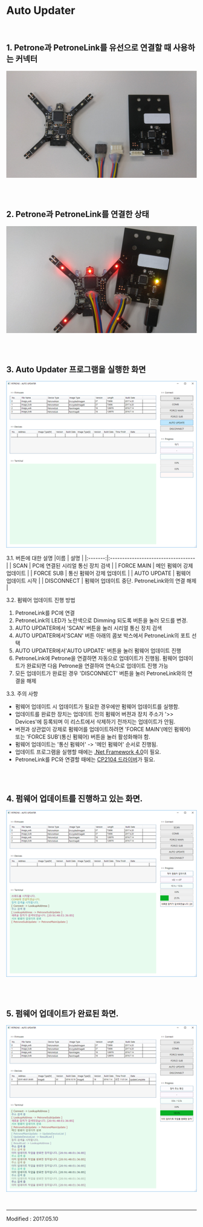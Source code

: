 
# Auto Updater

<br>

## 1. Petrone과 PetroneLink를 유선으로 연결할 때 사용하는 커넥터

![Image of PetroneLink](connector.jpg)

<br>
<br>

## 2. Petrone과 PetroneLink를 연결한 상태

![Image of PetroneLink](petronelink.jpg)

<br>
<br>

## 3. Auto Updater 프로그램을 실행한 화면

![Image of AutoUpdater_1](petrone_auto_updater_1.png)

3.1. 버튼에 대한 설명
|이름      |  설명                                |
|:-------:|:-----------------------------------|
| SCAN | PC에 연결된 시리얼 통신 장치 검색 |
| FORCE MAIN | 메인 펌웨어 강제 업데이트 |
| FORCE SUB | 통신 펌웨어 강제 업데이트 |
| AUTO UPDATE | 펌웨어 업데이트 시작 |
| DISCONNECT | 펌웨어 업데이트 중단. PetroneLink와의 연결 해제 |

3.2. 펌웨어 업데이트 진행 방법
 1) PetroneLink를 PC에 연결
 2) PetroneLink의 LED가 노란색으로 Dimming 되도록 버튼을 눌러 모드를 변경.
 3) AUTO UPDATER에서 'SCAN' 버튼을 눌러 시리얼 통신 장치 검색
 4) AUTO UPDATER에서'SCAN' 버튼 아래의 콤보 박스에서 PetroneLink의 포트 선택
 5) AUTO UPDATER에서'AUTO UPDATE' 버튼을 눌러 펌웨어 업데이트 진행
 6) PetroneLink에 Petrone을 연결하면 자동으로 업데이트가 진행됨. 펌웨어 업데이트가 완료되면 다음 Petrone을 연결하여 연속으로 업데이트 진행 가능
 7) 모든 업데이트가 완료된 경우 'DISCONNECT' 버튼을 눌러 PetroneLink와의 연결을 해제

3.3. 주의 사항
- 펌웨어 업데이트 시 업데이트가 필요한 경우에만 펌웨어 업데이트를 실행함.
- 업데이트를 완료한 장치는 업데이트 전의 펌웨어 버젼과 장치 주소가 '>> Devices'에 등록되며 이 리스트에서 삭제하기 전까지는 업데이트가 안됨.
- 버젼과 상관없이 강제로 펌웨어를 업데이트하려면 'FORCE MAIN'(메인 펌웨어) 또는 'FORCE SUB'(통신 펌웨어) 버튼을 눌러 활성화해야 함.
- 펌웨어 업데이트는 '통신 펌웨어' -> '메인 펌웨어' 순서로 진행됨.
- 업데이트 프로그램을 실행할 때에는 [.Net Framework 4.0](https://www.microsoft.com/en-us/download/details.aspx?id=17851)이 필요.
- PetroneLink를 PC와 연결할 때에는 [CP2104 드라이버](https://www.silabs.com/products/mcu/Pages/USBtoUARTBridgeVCPDrivers.aspx)가 필요. 

<br>
<br>

## 4. 펌웨어 업데이트를 진행하고 있는 화면.

![Image of AutoUpdater_2](petrone_auto_updater_2.png)

<br>
<br>

## 5. 펌웨어 업데이트가 완료된 화면.

![Image of AutoUpdater_3](petrone_auto_updater_3.png)

<br>

---

Modified : 2017.05.10
